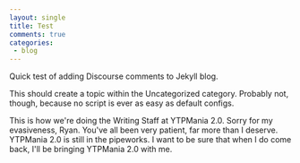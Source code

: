 ```yaml
---
layout: single
title: Test
comments: true
categories:
 - blog
---
```

Quick test of adding Discourse comments to Jekyll blog.

This should create a topic within the Uncategorized category. Probably not, though, because no script is ever as easy as default configs.

This is how we're doing the Writing Staff at YTPMania 2.0. Sorry for my evasiveness, Ryan. You've all been very patient, far more than I deserve. YTPMania 2.0 is still in the pipeworks. I want to be sure that when I do come back, I'll be bringing YTPMania 2.0 with me.
